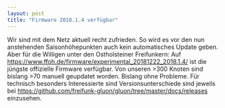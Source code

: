 ```yaml
---
layout: post
title: "Firmware 2018.1.4 verfügbar"
---
```

Wir sind mit dem Netz aktuell recht zufrieden. So wird es vor den
nun anstehenden Saisonhöhepunkten auch kein automatisches Update
geben. Aber für die Willigen unter den Ostholsteiner Freifunkern:
Auf https://www.ffoh.de/firmware/experimental_20181222_2018.1.4/ ist
die jüngste offizielle Firmware verfügbar.
Von unseren >300 Knoten sind bislang >70 manuell geupdatet
worden. Bislang ohne Probleme. Für technisch besonders
Interessierte sind Versionsunterschiede sind jeweils bei
https://github.com/freifunk-gluon/gluon/tree/master/docs/releases
einzusehen.

